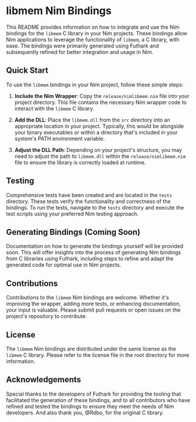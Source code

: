 # libmem Nim Bindings

This README provides information on how to integrate and use the Nim bindings for the `libmem` C library in your Nim projects. These bindings allow Nim applications to leverage the functionality of `libmem`, a C library, with ease. The bindings were primarily generated using Futhark and subsequently refined for better integration and usage in Nim.

## Quick Start

To use the `libmem` bindings in your Nim project, follow these simple steps:

1. **Include the Nim Wrapper**: Copy the `release/nimlibmem.nim` file into your project directory. This file contains the necessary Nim wrapper code to interact with the `libmem` C library.

2. **Add the DLL**: Place the `libmem.dll` from the `src` directory into an appropriate location in your project. Typically, this would be alongside your binary executables or within a directory that's included in your system's PATH environment variable.

3. **Adjust the DLL Path**: Depending on your project's structure, you may need to adjust the path to `libmem.dll` within the `release/nimlibmem.nim` file to ensure the library is correctly loaded at runtime.

## Testing

Comprehensive tests have been created and are located in the `tests` directory. These tests verify the functionality and correctness of the bindings. To run the tests, navigate to the `tests` directory and execute the test scripts using your preferred Nim testing approach.

## Generating Bindings (Coming Soon)

Documentation on how to generate the bindings yourself will be provided soon. This will offer insights into the process of generating Nim bindings from C libraries using Futhark, including steps to refine and adapt the generated code for optimal use in Nim projects.

## Contributions

Contributions to the `libmem` Nim bindings are welcome. Whether it's improving the wrapper, adding more tests, or enhancing documentation, your input is valuable. Please submit pull requests or open issues on the project's repository to contribute.

## License

The `libmem` Nim bindings are distributed under the same license as the `libmem` C library. Please refer to the license file in the root directory for more information.

## Acknowledgements

Special thanks to the developers of Futhark for providing the tooling that facilitated the generation of these bindings, and to all contributors who have refined and tested the bindings to ensure they meet the needs of Nim developers.
And also thank you, @Rdbo, for the original C library.